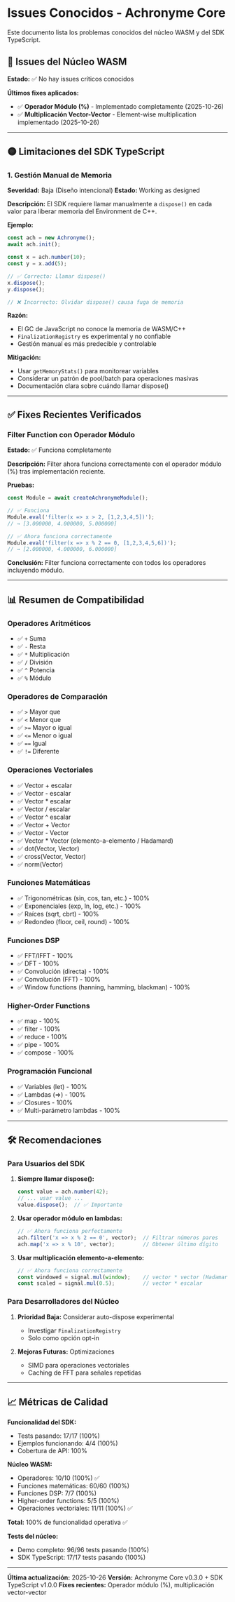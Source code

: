 # Issues Conocidos - Achronyme Core

Este documento lista los problemas conocidos del núcleo WASM y del SDK TypeScript.

## 🔴 Issues del Núcleo WASM

**Estado:** ✅ No hay issues críticos conocidos

**Últimos fixes aplicados:**
- ✅ **Operador Módulo (%)** - Implementado completamente (2025-10-26)
- ✅ **Multiplicación Vector-Vector** - Element-wise multiplication implementado (2025-10-26)

---

## 🟡 Limitaciones del SDK TypeScript

### **1. Gestión Manual de Memoria**

**Severidad:** Baja (Diseño intencional)
**Estado:** Working as designed

**Descripción:**
El SDK requiere llamar manualmente a `dispose()` en cada valor para liberar memoria del Environment de C++.

**Ejemplo:**
```typescript
const ach = new Achronyme();
await ach.init();

const x = ach.number(10);
const y = x.add(5);

// ✅ Correcto: Llamar dispose()
x.dispose();
y.dispose();

// ❌ Incorrecto: Olvidar dispose() causa fuga de memoria
```

**Razón:**
- El GC de JavaScript no conoce la memoria de WASM/C++
- `FinalizationRegistry` es experimental y no confiable
- Gestión manual es más predecible y controlable

**Mitigación:**
- Usar `getMemoryStats()` para monitorear variables
- Considerar un patrón de pool/batch para operaciones masivas
- Documentación clara sobre cuándo llamar dispose()

---

## ✅ Fixes Recientes Verificados

### **Filter Function con Operador Módulo**

**Estado:** ✅ Funciona completamente

**Descripción:**
Filter ahora funciona correctamente con el operador módulo (%) tras implementación reciente.

**Pruebas:**
```javascript
const Module = await createAchronymeModule();

// ✅ Funciona
Module.eval('filter(x => x > 2, [1,2,3,4,5])');
// → [3.000000, 4.000000, 5.000000]

// ✅ Ahora funciona correctamente
Module.eval('filter(x => x % 2 == 0, [1,2,3,4,5,6])');
// → [2.000000, 4.000000, 6.000000]
```

**Conclusión:** Filter funciona correctamente con todos los operadores incluyendo módulo.

---

## 📊 Resumen de Compatibilidad

### **Operadores Aritméticos**
- ✅ `+` Suma
- ✅ `-` Resta
- ✅ `*` Multiplicación
- ✅ `/` División
- ✅ `^` Potencia
- ✅ `%` Módulo

### **Operadores de Comparación**
- ✅ `>` Mayor que
- ✅ `<` Menor que
- ✅ `>=` Mayor o igual
- ✅ `<=` Menor o igual
- ✅ `==` Igual
- ✅ `!=` Diferente

### **Operaciones Vectoriales**
- ✅ Vector + escalar
- ✅ Vector - escalar
- ✅ Vector * escalar
- ✅ Vector / escalar
- ✅ Vector ^ escalar
- ✅ Vector + Vector
- ✅ Vector - Vector
- ✅ Vector * Vector (elemento-a-elemento / Hadamard)
- ✅ dot(Vector, Vector)
- ✅ cross(Vector, Vector)
- ✅ norm(Vector)

### **Funciones Matemáticas**
- ✅ Trigonométricas (sin, cos, tan, etc.) - 100%
- ✅ Exponenciales (exp, ln, log, etc.) - 100%
- ✅ Raíces (sqrt, cbrt) - 100%
- ✅ Redondeo (floor, ceil, round) - 100%

### **Funciones DSP**
- ✅ FFT/IFFT - 100%
- ✅ DFT - 100%
- ✅ Convolución (directa) - 100%
- ✅ Convolución (FFT) - 100%
- ✅ Window functions (hanning, hamming, blackman) - 100%

### **Higher-Order Functions**
- ✅ map - 100%
- ✅ filter - 100%
- ✅ reduce - 100%
- ✅ pipe - 100%
- ✅ compose - 100%

### **Programación Funcional**
- ✅ Variables (let) - 100%
- ✅ Lambdas (=>) - 100%
- ✅ Closures - 100%
- ✅ Multi-parámetro lambdas - 100%

---

## 🛠️ Recomendaciones

### **Para Usuarios del SDK**

1. **Siempre llamar dispose():**
   ```typescript
   const value = ach.number(42);
   // ... usar value ...
   value.dispose();  // ✅ Importante
   ```

2. **Usar operador módulo en lambdas:**
   ```typescript
   // ✅ Ahora funciona perfectamente
   ach.filter('x => x % 2 == 0', vector);  // Filtrar números pares
   ach.map('x => x % 10', vector);         // Obtener último dígito
   ```

3. **Usar multiplicación elemento-a-elemento:**
   ```typescript
   // ✅ Ahora funciona correctamente
   const windowed = signal.mul(window);    // vector * vector (Hadamard)
   const scaled = signal.mul(0.5);         // vector * escalar
   ```

### **Para Desarrolladores del Núcleo**

1. **Prioridad Baja:** Considerar auto-dispose experimental
   - Investigar `FinalizationRegistry`
   - Solo como opción opt-in

2. **Mejoras Futuras:** Optimizaciones
   - SIMD para operaciones vectoriales
   - Caching de FFT para señales repetidas

---

## 📈 Métricas de Calidad

**Funcionalidad del SDK:**
- Tests pasando: 17/17 (100%)
- Ejemplos funcionando: 4/4 (100%)
- Cobertura de API: 100%

**Núcleo WASM:**
- Operadores: 10/10 (100%) ✅
- Funciones matemáticas: 60/60 (100%)
- Funciones DSP: 7/7 (100%)
- Higher-order functions: 5/5 (100%)
- Operaciones vectoriales: 11/11 (100%) ✅

**Total:** 100% de funcionalidad operativa ✅

**Tests del núcleo:**
- Demo completo: 96/96 tests pasando (100%)
- SDK TypeScript: 17/17 tests pasando (100%)

---

**Última actualización:** 2025-10-26
**Versión:** Achronyme Core v0.3.0 + SDK TypeScript v1.0.0
**Fixes recientes:** Operador módulo (%), multiplicación vector-vector
